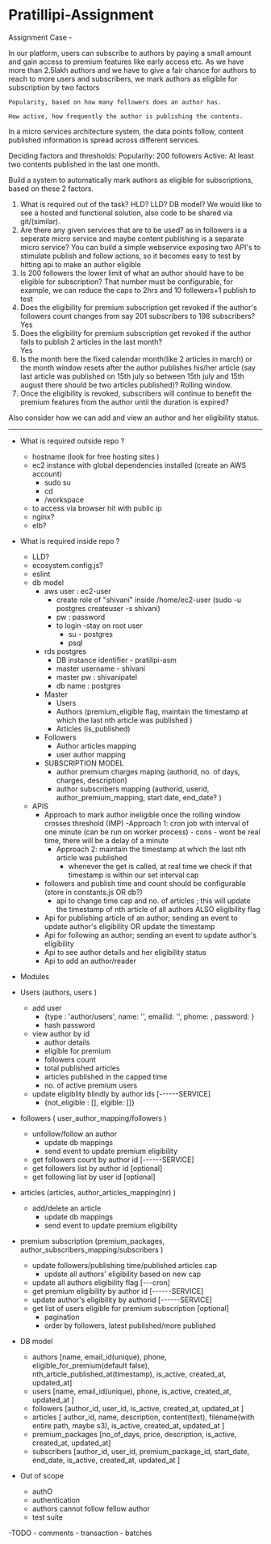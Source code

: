 # Pratillipi-Assignment

Assignment Case -

In our platform, users can subscribe to authors by paying a small amount and gain access to premium features like early access etc.
As we have more than 2.5lakh authors and we have to give a fair chance for authors to reach to more users and subscribers, we mark authors as eligible for subscription by two factors

    Popularity, based on how many followers does an author has.

    How active, how frequently the author is publishing the contents.

In a micro services architecture system, the data points follow, content published information is spread across different services.

Deciding factors and thresholds:
    Popularity: 200 followers
    Active: At least two contents published in the last one month.

Build a system to automatically mark authors as eligible for subscriptions, based on these 2 factors.


1. What is required out of the task? HLD? LLD? DB model?
    We would like to see a hosted and functional solution, also code to be shared via git/(similar).
2. Are there any given services that are to be used? as in followers is a seperate micro service and maybe content publishing is a separate micro service?
    You can build a simple webservice exposing two API's to stimulate publish and follow actions, so it becomes easy to test by hitting api to make an author eligible
3. Is 200 followers the lower limit of what an author should have to be eligible for subscription?
    That number must be configurable, for example, we can reduce the caps to 2hrs and 10 follewers+1 publish to test
4. Does the eligibility for premium subscription get revoked if the author's followers count changes from say 201 subscribers to 198 subscribers?
    Yes
5. Does the eligibility for premium subscription get revoked if the author fails to publish 2 articles in the last month?   
    Yes
6. Is the month here the fixed calendar month(like 2 articles in march) or the month window resets after the author publishes his/her article (say last article was published on 15th july so between 15th july and 15th august there should be two articles published)?
    Rolling window.
7. Once the eligibility is revoked, subscribers will continue to benefit the premium features from the author until the duration is expired?

Also consider how we can add and view an author and her eligibility status.

-------------------------------------------------------------------------------------------------------------------------------------------------------------------

- What is required outside repo ?
    - hostname (look for free hosting sites ) 
    - ec2 instance with global dependencies installed  (create an AWS account)
        - sudo su 
        - cd
        - /workspace
    - to access via browser hit with public ip 
    - nginx?
    - elb?

- What is required inside repo ?
    - LLD?
    - ecosystem.config.js?
    - eslint
    - db model 
        - aws user : ec2-user
            - create role of "shivani" inside /home/ec2-user  (sudo -u postgres createuser -s shivani)
            - pw : password 
            - to login 
                -stay on root user 
                - su - postgres 
                - psql 
        - rds postgres
            - DB instance identifier - pratilipi-asm
            - master username - shivani 
            - master pw : shivanipatel
            - db name : postgres
        - Master
            - Users 
            - Authors (premium_eligible flag, maintain the timestamp at which the last nth article was published )
            - Articles (is_published) 
        - Followers  
            - Author articles mapping 
            - user author mapping
        - SUBSCRIPTION MODEL 
            - author premium charges maping (authorid, no. of days, charges, description)
            - author subscribers mapping (authorid, userid, author_premium_mapping, start date, end_date? )
    - APIS 
        - Approach to mark author ineligible once the rolling window crosses threshold  (IMP)
            -Approach 1: cron job with interval of one minute (can be run on worker process)
                - cons 
                    - wont be real time, there will be a delay of a minute 
            - Approach 2: maintain the timestamp at which the last nth article was published 
                - whenever the get is called, at real time we check if that timestamp is within our set interval cap 
        - followers and publish time and count should be configurable (store in constants.js OR db?)
            - api to change time cap and no. of articles ; this will update the timestamp of nth article of all authors ALSO eligibility flag
        - Api for publishing article of an author; sending an event to update author's eligibility OR update the timestamp
        - Api for following an author; sending an event to update author's eligibility 
        - Api to see author details and her eligibility status 
        - Api to add an author/reader





- Modules 
- Users (authors, users )
    - add user 
        - {type : 'author/users', name: '', emailid: '', phome: , password:  }
        - hash password 
    - view author by id  
        - author details 
        - eligible for premium 
        - followers count 
        - total published articles 
        - articles published in the capped time 
        - no. of active premium users 
    - update eligiblity blindly by author ids [------SERVICE]
        - {not_eligible : [], elgible: []}
- followers  ( user_author_mapping/followers  )
    - unfollow/follow an author
        - update db mappings 
        - send event to update premium eligibility  
    - get followers count by author id [------SERVICE]
    - get followers list by author id  [optional]
    - get following list by user id [optional]
- articles (articles, author_articles_mapping(nr) )
    - add/delete an article 
        - update db mappings 
        - send event to update premium eligibility  
- premium subscription  (premium_packages, author_subscribers_mapping/subscribers )
    - update followers/publishing time/published articles cap 
        - update all authors' eligibility based on new cap 
    - update all authors eligibility flag [---cron]
    - get premium eligibility by author id  [------SERVICE]
    - update author's eligibility by authorid  [------SERVICE]
    - get list of users eligible for premium subscription [optional]
        - pagination 
        - order by followers, latest published/more published  



- DB model 
    - authors [name, email_id(unique), phone, eligible_for_premium(default false), nth_article_published_at(timestamp), is_active, created_at, updated_at]
    - users [name, email_id(unique), phone, is_active, created_at, updated_at ]
    - followers [author_id, user_id, is_active, created_at, updated_at ]
    - articles [ author_id, name, description, content(text), filename(with entire path, maybe s3), is_active, created_at, updated_at  ]
    - premium_packages [no_of_days, price, description, is_active, created_at, updated_at]
    - subscribers [author_id, user_id, premium_package_id, start_date, end_date, is_active, created_at, updated_at ]

- Out of scope 
    - authO 
    - authentication
    - authors cannot follow fellow author 
    - test suite 
    
-TODO 
    - comments 
    - transaction 
    - batches